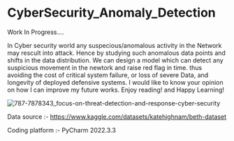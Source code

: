 # CyberSecurity_Anomaly_Detection

Work In Progress....

In Cyber security world any suspecious/anomalous activity in the Network may rescult into attack. Hence by studying such anomalous data points and shifts in the data distribution. We can design a model which can detect any suspicious movement in the newtork and raise red flag in time. thus avoiding the cost of critical system failure, or loss of severe Data, and longevity of deployed defensive systems.
I would like to know your opinion on how I can improve my future works. Enjoy reading! and Happy Learning!

![787-7878343_focus-on-threat-detection-and-response-cyber-security](https://user-images.githubusercontent.com/111516810/216759793-92410145-db3b-426e-8cb9-36dfacf85fb7.png)

Data source :- https://www.kaggle.com/datasets/katehighnam/beth-dataset

Coding platform :- PyCharm 2022.3.3
